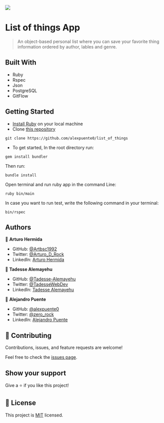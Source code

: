 ![](https://img.shields.io/badge/Microverse-blueviolet)

# List of things App

> An object-based personal list where you can save your favorite thing information ordered by author, lables and genre.


## Built With

- Ruby
- Rspec
- Json
- PostgreSQL
- GitFlow

## Getting Started

- [Install Ruby](https://www.ruby-lang.org/en/documentation/installation/) on your local machine
- Clone [this repository](https://github.com/alexpuente0/list_of_things)

```
git clone https://github.com/alexpuente0/list_of_things
```
- To get started, In the root directory run:

```
gem install bundler
```

Then run:

```
bundle install
```

Open terminal and run ruby app in the command Line:

```
ruby bin/main
```
In case you want to run test, write the following command in your terminal:
```
bin/rspec
```

## Authors

👤 **Arturo Hermida**

- GitHub: [@Artbsc1992](https://github.com/Artbsc1992)
- Twitter: [@Arturo_D_Rock](https://twitter.com/Arturo_D_Rock)
- LinkedIn: [Arturo Hermida](https://www.linkedin.com/in/arturo-hermida29/)

👤 **Tadesse Alemayehu**

- GitHub: [@Tadesse-Alemayehu](https://github.com/Tadesse-Alemayehu)
- Twitter: [@TadesseWebDev](https://twitter.com/TadesseWebDev)
- LinkedIn: [Tadesse Alemayehu](https://www.linkedin.com/in/tadesse-alemayehu-full-stack-developer/)

👤 **Alejandro Puente**

- GitHub: [@alexpuente0](https://github.com/alexpuente0)
- Twitter: [@zero_rock](https://twitter.com/zero_rock)
- LinkedIn: [Alejandro Puente](https://www.linkedin.com/in/alex-puente-farias/)

## 🤝 Contributing

Contributions, issues, and feature requests are welcome!

Feel free to check the [issues page](../../issues/).

## Show your support

Give a ⭐️ if you like this project!


## 📝 License

This project is [MIT](./MIT.md) licensed.
